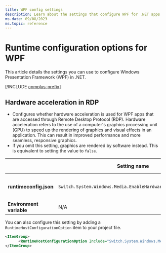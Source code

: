 ```yaml
---
title: WPF config settings
description: Learn about the settings that configure WPF for .NET apps.
ms.date: 09/08/2023
ms.topic: reference
---
```

# Runtime configuration options for WPF

This article details the settings you can use to configure Windows Presentation Framework (WPF) in .NET.

[!INCLUDE [complus-prefix](../../../includes/complus-prefix.md)]

## Hardware acceleration in RDP

- Configures whether hardware acceleration is used for WPF apps that are accessed through Remote Desktop Protocol (RDP). Hardware acceleration refers to the use of a computer's graphics processing unit (GPU) to speed up the rendering of graphics and visual effects in an application. This can result in improved performance and more seamless, responsive graphics.
- If you omit this setting, graphics are rendered by software instead. This is equivalent to setting the value to `false`.

| | Setting name | Values | Version introduced
| - | - | - | - |
| **runtimeconfig.json** | `Switch.System.Windows.Media.EnableHardwareAccelerationInRdp` | `true` - enabled<br/>`false` - disabled | .NET 8 |
| **Environment variable** | N/A | N/A | |

You can also configure this setting by adding a `RuntimeHostConfigurationOption` item to your project file.

```xml
<ItemGroup>
      <RuntimeHostConfigurationOption Include="Switch.System.Windows.Media.EnableHardwareAccelerationInRdp" Value="true" />
</ItemGroup>
```

